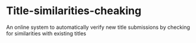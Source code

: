 # Title-similarities-cheaking
An online system to automatically verify new title submissions by checking for similarities with existing titles
